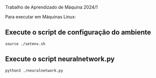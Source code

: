Trabalho de Aprendizado de Máquina 2024/1

Para executar em Máquinas Linux: 

## Execute o script de configuração do ambiente
```
source ./setenv.sh
```

## Execute o script neuralnetwork.py

```
python3 ./neuralnetwork.py
```
